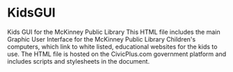 # KidsGUI
Kids GUI for the McKinney Public Library
This HTML file includes the main Graphic User Interface for the McKinney Public Library Children's computers, which link to white listed, educational websites for the kids to use. 
The HTML file is hosted on the CivicPlus.com government platform and includes scripts and stylesheets in the document. 
